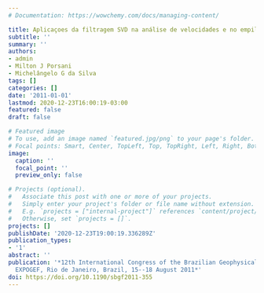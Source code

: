 ```yaml
---
# Documentation: https://wowchemy.com/docs/managing-content/

title: Aplicaçoes da filtragem SVD na análise de velocidades e no empilhamento CMP
subtitle: ''
summary: ''
authors:
- admin
- Milton J Porsani
- Michelângelo G da Silva
tags: []
categories: []
date: '2011-01-01'
lastmod: 2020-12-23T16:00:19-03:00
featured: false
draft: false

# Featured image
# To use, add an image named `featured.jpg/png` to your page's folder.
# Focal points: Smart, Center, TopLeft, Top, TopRight, Left, Right, BottomLeft, Bottom, BottomRight.
image:
  caption: ''
  focal_point: ''
  preview_only: false

# Projects (optional).
#   Associate this post with one or more of your projects.
#   Simply enter your project's folder or file name without extension.
#   E.g. `projects = ["internal-project"]` references `content/project/deep-learning/index.md`.
#   Otherwise, set `projects = []`.
projects: []
publishDate: '2020-12-23T19:00:19.336289Z'
publication_types:
- '1'
abstract: ''
publication: '*12th International Congress of the Brazilian Geophysical Society &
  EXPOGEF, Rio de Janeiro, Brazil, 15--18 August 2011*'
doi: https://doi.org/10.1190/sbgf2011-355
---
```

